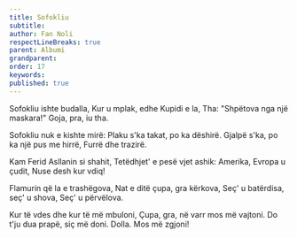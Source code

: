 ```yaml
---
title: Sofokliu
subtitle:
author: Fan Noli
respectLineBreaks: true
parent: Albumi
grandparent:
order: 17
keywords:
published: true
---
```


Sofokliu ishte budalla,
Kur u mplak, edhe Kupidi e la,
Tha: "Shpëtova nga një maskara!"
Goja, pra, iu tha.

Sofokliu nuk e kishte mirë:
Plaku s'ka takat, po ka dëshirë.
Gjalpë s'ka, po ka një pus me hirrë,
Furrë dhe trazirë.

Kam Ferid Asllanin si shahit,
Tetëdhjet' e pesë vjet ashik:
Amerika, Evropa u çudit,
Nuse desh kur vdiq!

Flamurin që la e trashëgova,
Nat e ditë çupa, gra kërkova,
Seç' u batërdisa, seç' u shova,
Seç' u përvëlova.

Kur të vdes dhe kur të më mbuloni,
Çupa, gra, në varr mos më vajtoni.
Do t'ju dua prapë, siç më doni.
Dolla. Mos më zgjoni!
